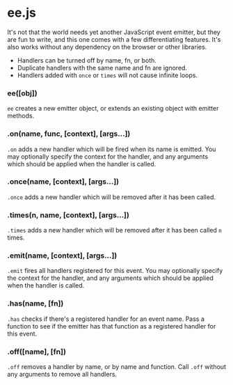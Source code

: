 # ee.js

It's not that the world needs yet another JavaScript event emitter, but they are fun to write, and this one comes with a few differentiating features. It's also works without any dependency on the browser or other libraries.

* Handlers can be turned off by name, fn, or both.
* Duplicate handlers with the same name and fn are ignored.
* Handlers added with `once` or `times` will not cause infinite loops.

### ee([obj])

`ee` creates a new emitter object, or extends an existing object with emitter methods.

### .on(name, func, [context], [args...])

`.on` adds a new handler which will be fired when its name is emitted. You may optionally specify the context for the handler, and any arguments which should be applied when the handler is called.

### .once(name, [context], [args...])

`.once` adds a new handler which will be removed after it has been called.

### .times(n, name, [context], [args...])

`.times` adds a new handler which will be removed after it has been called `n` times.

### .emit(name, [context], [args...])

`.emit` fires all handlers registered for this event. You may optionally specify the context for the handler, and any arguments which should be applied when the handler is called.

### .has(name, [fn])

`.has` checks if there's a registered handler for an event name. Pass a function to see if the emitter has that function as a registered handler for this event.

### .off([name], [fn])

`.off` removes a handler by name, or by name and function. Call `.off` without any arguments to remove all handlers.
